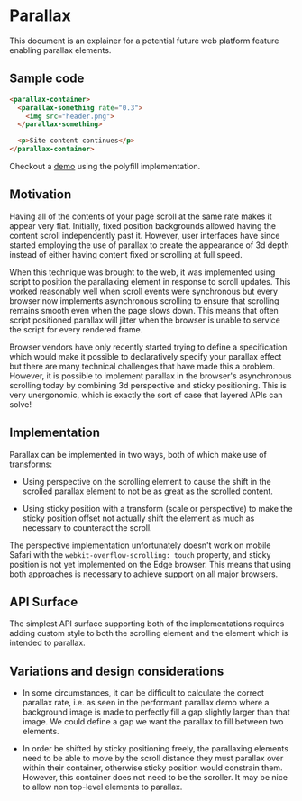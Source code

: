 # Parallax

This document is an explainer for a potential future web platform feature
enabling parallax elements.

## Sample code

```html
<parallax-container>
  <parallax-something rate="0.3">
    <img src="header.png">
  </parallax-something>

  <p>Site content continues</p>
</parallax-container>
```

Checkout a [demo](https://flackr.github.io/parallax/demo.html) using the
polyfill implementation.

## Motivation

Having all of the contents of your page scroll at the same rate makes it appear
very flat. Initially, fixed position backgrounds allowed having the content
scroll independently past it. However, user interfaces have since started
employing the use of parallax to create the appearance of 3d depth instead of
either having content fixed or scrolling at full speed.

When this technique was brought to the web, it was implemented using script
to position the parallaxing element in response to scroll updates. This worked
reasonably well when scroll events were synchronous but every browser now
implements asynchronous scrolling to ensure that scrolling remains smooth even
when the page slows down. This means that often script positioned parallax will
jitter when the browser is unable to service the script for every rendered
frame.

Browser vendors have only recently started trying to define a specification
which would make it possible to declaratively specify your parallax effect but
there are many technical challenges that have made this a problem. However, it
is possible to implement parallax in the browser's asynchronous scrolling today
by combining 3d perspective and sticky positioning. This is very unergonomic,
which is exactly the sort of case that layered APIs can solve!

## Implementation

Parallax can be implemented in two ways, both of which make use of transforms:

* Using perspective on the scrolling element to cause the shift in the scrolled
  parallax element to not be as great as the scrolled content.

* Using sticky position with a transform (scale or perspective) to make the
  sticky position offset not actually shift the element as much as necessary to
  counteract the scroll.

The perspective implementation unfortunately doesn't work on mobile Safari with
the `webkit-overflow-scrolling: touch` property, and sticky position is not yet
implemented on the Edge browser. This means that using both approaches is
necessary to achieve support on all major browsers.

## API Surface

The simplest API surface supporting both of the implementations requires adding
custom style to both the scrolling element and the element which is intended to
parallax.

## Variations and design considerations

* In some circumstances, it can be difficult to calculate the correct parallax
  rate, i.e. as seen in the performant parallax demo where a background image
  is made to perfectly fill a gap slightly larger than that image. We could
  define a gap we want the parallax to fill between two elements.

* In order be shifted by sticky positioning freely, the parallaxing elements
  need to be able to move by the scroll distance they must parallax over within
  their container, otherwise sticky position would constrain them. However,
  this container does not need to be the scroller. It may be nice to allow
  non top-level elements to parallax.
